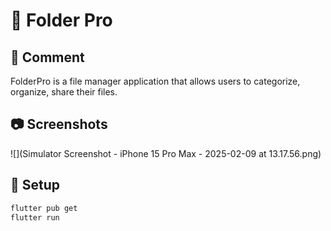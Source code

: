 # 📌 Folder Pro

## 🚀 Comment
FolderPro is a file manager application that allows users to categorize, organize, share their files.

## 📷 Screenshots
![](Simulator Screenshot - iPhone 15 Pro Max - 2025-02-09 at 13.17.56.png)

## 🔧 Setup
```sh
flutter pub get
flutter run
